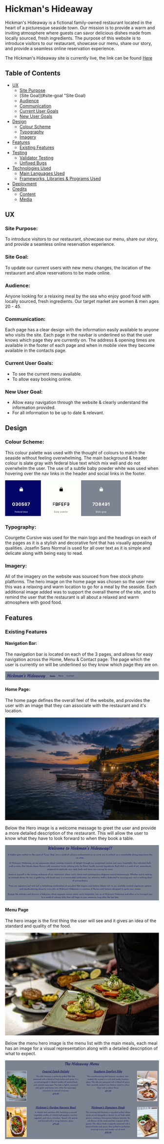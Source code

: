 # Hickman's Hideaway
Hickman's Hideaway is a fictional family-owned restaurant located in the heart of a picturesque seaside town. Our mission is to provide a warm and inviting atmosphere where guests can savor delicious dishes made from locally sourced, fresh ingredients.
The purpose of this website is to introduce visitors to our restaurant, showcase our menu, share our story, and provide a seamless online reservation experience.

The Hickman's Hideaway site is currently live, the link can be found [Here](https://sam92uk.github.io/Hickmans-Hideaway/contact.html)

## Table of Contents
+ [UX](#ux "UX")
  + [Site Purpose](#site-purpose "Site Purpose")
  + [Site Goal](#site-goal "Site Goal)
  + [Audience](#audience "Audience")
  + [Communication](#communication "Communication")
  + [Current User Goals](#current-user-goals "Current User Goals")
  + [New User Goals](#new-user-goals "New User Goals")
+ [Design](#design "Design")
  + [Colour Scheme](#colour-scheme "Colour Scheme")
  + [Typography](#typography "Typography")
  + [Imagery](#imagery "Imagery")
+ [Features](#features "Features")
  + [Existing Features](#existing-features "Existing Features")
+ [Testing](#testing "Testing")
  + [Validator Testing](#validator-testing "Validator Testing")
  + [Unfixed Bugs](#unfixed-bugs "Unfixed Bugs")
+ [Technologies Used](#technologies-used "Technologies Used")
  + [Main Languages Used](#main-languages-used "Main Languages Used")
  + [Frameworks, Libraries & Programs Used](#frameworks-libraries-programs-used "Frameworks, Libraries & Programs Used")
+ [Deployment](#deployment "Deployment")
+ [Credits](#credits "Credits")
  + [Content](#content "Content")
  + [Media](#media "Media")

## UX

### Site Purpose:
To introduce visitors to our restaurant, showcase our menu, share our story, and provide a seamless online reservation experience.

### Site Goal:
To update our current users with new menu changes, the location of the restaurant and allow reservations to be made online. 

### Audience:
Anyone looking for a relaxing meal by the sea who enjoy good food with locally sourced, fresh ingredients. Our target market are women & men ages 20 - 45.

### Communication:
Each page has a clear design with the information easily available to anyone who visits the site. Each page in the navbar is underlined so that the user knows which page they are currently on. The address & opening times are available in the footer of each page and when in mobile view they become available in the contacts page. 

### Current User Goals:
- To see the current menu available.
- To allow easy booking online.

### New User Goal:
- Allow easy navigation through the website & clearly understand the information provided.
- For all information to be up to date & relevant.

## Design

### Colour Scheme:
This colour palette was used with the thought of colours to match the seaside without feeling overwhelming. The main background & header colour is slate gray with federal blue text which mix well and do not overwhelm the user. The use of a subtle baby powder white was used when hovering over the nav links in the header and social links in the footer.

![Colour Palette](/assets/images/read-me/colour-palette.png)

### Typography:
Courgette Cursive was used for the main logo and the headings on each of the pages as it is a stylish and decorative font that has visually appealing qualities. Josefin Sans Normal is used for all over text as it is simple and delicate along with being easy to read.

### Imagery:
All of the imagery on the website was sourced from free stock photo platforms. The hero image on the home page was chosen so the user new this was a relaxing and warm location to go for a meal by the seaside. Each additional image added was to support the overall theme of the site, and to remind the user that the restaurant is all about a relaxed and warm atmosphere with good food.

## Features

### Existing Features
#### Navigation Bar:
The navigation bar is located on each of the 3 pages, and allows for easy navigation across the Home, Menu & Contact page. The page which the user is currently on will be underlined so they know which page they are on.

![Navigation Bar](/assets/images/read-me/nav-bar.png)

#### Home Page:
The home page defines the overall feel of the website, and provides the user with an image that they can associate with the restaurant and it's location.

![Home Hero Image](/assets/images/hero/home.jpg)

Below the Hero image is a welcome message to greet the user and provide a more detailed description of the restaurant. This will allow the user to know what they have to look forward to when they book a table.

![Welcome Message](/assets/images/read-me/welcome-message.png)

#### Menu Page
The hero image is the first thing the user will see and it gives an idea of the standard and quality of the food. 

![Menu Hero Image](/assets/images/hero/menu.jpg)

Below the menu hero image is the menu list with the main meals, each meal has an image for a visual representation along with a detailed description of what to expect.

![Menu Items](/assets/images/read-me/menu-items.png)